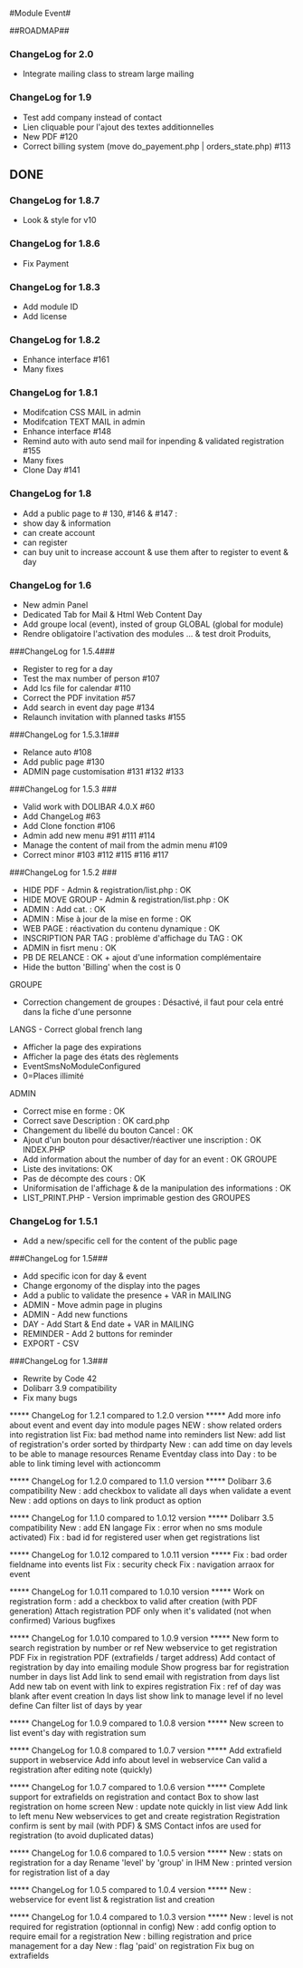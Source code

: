 ﻿#Module Event#

##ROADMAP##

### ChangeLog for 2.0 ###
 - Integrate mailing class to stream large mailing

### ChangeLog for 1.9 ###
 - Test add company instead of contact
 - Lien cliquable pour l'ajout des textes additionnelles
 - New PDF #120
 - Correct billing system (move do_payement.php | orders_state.php) #113

## DONE ##

### ChangeLog for 1.8.7

* Look & style for v10

### ChangeLog for 1.8.6

* Fix Payment

### ChangeLog for 1.8.3

* Add module ID
* Add license

### ChangeLog for 1.8.2 ###
 - Enhance interface #161
 - Many fixes

### ChangeLog for 1.8.1 ###
- Modifcation CSS MAIL in admin
 - Modifcation TEXT MAIL in admin
 - Enhance interface #148
 - Remind auto with auto send mail for inpending & validated registration #155
 - Many fixes
 - Clone Day #141

### ChangeLog for 1.8 ###
 - Add a public page to # 130, #146 & #147 :
  - show day & information
  - can create account
  - can register
  - can buy unit to increase account & use them after to register to event & day

### ChangeLog for 1.6 ###
 - New admin Panel
 - Dedicated Tab for Mail & Html Web Content Day
 - Add groupe local (event), insted of group GLOBAL (global for module) 
 - Rendre obligatoire l'activation des modules ... & test droit Produits, 

###ChangeLog for 1.5.4###
 - Register to reg for a day
 - Test the max number of person #107
 - Add Ics file for calendar #110
 - Correct the PDF invitation #57
 - Add search in event day page #134
 - Relaunch invitation with planned tasks #155
  
 ###ChangeLog for 1.5.3.1###
 - Relance auto #108
 - Add public page #130
 - ADMIN page customisation #131 #132 #133

###ChangeLog for 1.5.3 ###
 - Valid work with DOLIBAR 4.0.X #60
 - Add ChangeLog #63
 - Add Clone fonction #106
 - Admin add new menu #91 #111 #114
 - Manage the content of mail from the admin menu #109
 - Correct minor #103 #112 #115 #116 #117

###ChangeLog for 1.5.2 ###
 - HIDE PDF - Admin & registration/list.php : OK
 - HIDE MOVE GROUP - Admin & registration/list.php : OK
 - ADMIN : Add cat. : OK
 - ADMIN : Mise à jour de la mise en forme : OK
 - WEB PAGE : réactivation du contenu dynamique : OK
 - INSCRIPTION PAR TAG : problème d'affichage du TAG : OK
 - ADMIN in fisrt menu : OK
 - PB DE RELANCE : OK + ajout d'une information complémentaire
 - Hide the button 'Billing' when the cost is 0

GROUPE
 - Correction changement de groupes : Désactivé, il faut pour cela entré dans la fiche d'une personne

LANGS - Correct global french lang
 - Afficher la page des expirations
 - Afficher la page des états des règlements
 - EventSmsNoModuleConfigured
 - 0=Places illimité

ADMIN
 - Correct mise en forme : OK
 - Correct save Description : OK
 card.php
 - Changement du libellé du bouton Cancel : OK
 - Ajout d'un bouton pour désactiver/réactiver une inscription : OK
INDEX.PHP
 - Add information about the number of day for an event : OK
GROUPE
 - Liste des invitations: OK
 - Pas de décompte des cours : OK
 - Uniformisation de l'affichage & de la manipulation des informations : OK
 - LIST_PRINT.PHP - Version imprimable gestion des GROUPES

### ChangeLog for 1.5.1 ###
 - Add a new/specific cell for the content of the public page

###ChangeLog for 1.5###
 - Add specific icon for day & event
 - Change ergonomy of the display into the pages
 - Add a public to validate the presence + VAR in MAILING
 - ADMIN - Move admin page in plugins
 - ADMIN - Add new functions
 - DAY - Add Start & End date + VAR in MAILING
 - REMINDER - Add 2 buttons for reminder
 - EXPORT - CSV

###ChangeLog for 1.3###
 - Rewrite by Code 42
 - Dolibarr 3.9 compatibility
 - Fix many bugs

***** ChangeLog for 1.2.1 compared to 1.2.0 version *****
Add more info about event and event day into module pages
NEW : show related orders into registration list
Fix: bad method name into reminders list
New: add list of registration's order sorted by thirdparty
New : can add time on day levels to be able to manage resources
Rename Eventday class into Day : to be able to link timing level with actioncomm


***** ChangeLog for 1.2.0 compared to 1.1.0 version *****
Dolibarr 3.6 compatibility
New : add checkbox to validate all days when validate a event
New : add options on days to link product as option

***** ChangeLog for 1.1.0 compared to 1.0.12 version *****
Dolibarr 3.5 compatibility
New : add EN langage
Fix : error when no sms module activated)
Fix : bad id for registered user when get registrations list


***** ChangeLog for 1.0.12 compared to 1.0.11 version *****
Fix : bad order fieldname into events list
Fix : security check
Fix : navigation arraox for event

***** ChangeLog for 1.0.11 compared to 1.0.10 version *****
Work on registration form : add a checkbox to valid after creation (with PDF generation)
Attach registration PDF only when it's validated (not when confirmed)
Various bugfixes

***** ChangeLog for 1.0.10 compared to 1.0.9 version *****
New form to search registration by number or ref
New webservice to get registration PDF
Fix in registration PDF (extrafields / target address)
Add contact of registration by day into emailing module
Show progress bar for registration number in days list
Add link to send email with registration from days list
Add new tab on event with link to expires registration
Fix : ref of day was blank after event creation
In days list show link to manage level if no level define
Can filter list of days by year

***** ChangeLog for 1.0.9 compared to 1.0.8 version *****
New screen to list event's day with registration sum

***** ChangeLog for 1.0.8 compared to 1.0.7 version *****
Add extrafield support in webservice
Add info about level in webservice
Can valid a registration after editing note (quickly)

***** ChangeLog for 1.0.7 compared to 1.0.6 version *****
Complete support for extrafields on registration and contact
Box to show last registration on home screen
New : update note quickly in list view
Add link to left menu
New webservices to get and create registration
Registration confirm is sent by mail (with PDF) & SMS
Contact infos are used for registration (to avoid duplicated datas)

***** ChangeLog for 1.0.6 compared to 1.0.5 version *****
New : stats on registration for a day
Rename 'level' by 'group' in IHM
New : printed version for registration list of a day

***** ChangeLog for 1.0.5 compared to 1.0.4 version *****
New : webservice for event list & registration list and creation

***** ChangeLog for 1.0.4 compared to 1.0.3 version *****
New : level is not required for registration (optionnal in config)
New : add config option to require email for a registration
New : billing registration and price management for a day
New : flag 'paid' on registration
Fix bug on extrafields


